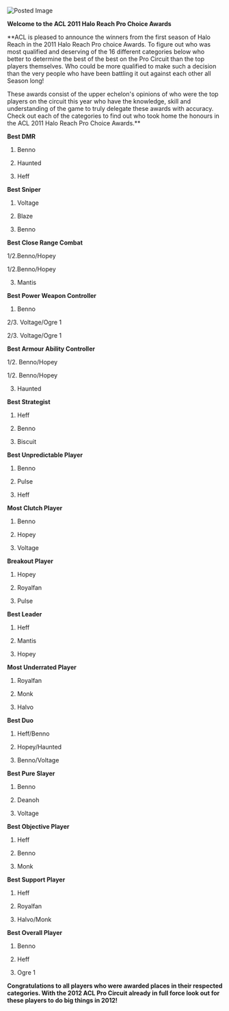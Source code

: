 ![Posted Image](http://i282.photobucket.com/albums/kk259/ilt12/pca_article.jpg)





**Welcome to the ACL 2011 Halo Reach Pro Choice Awards**





**ACL is pleased to announce the winners from the first season of Halo Reach in the 2011 Halo Reach Pro choice Awards. To figure out who was most qualified and deserving of the 16 different categories below who better to determine the best of the best on the Pro Circuit than the top players themselves. Who could be more qualified to make such a decision than the very people who have been battling it out against each other all Season long!





These awards consist of the upper echelon's opinions of who were the top players on the circuit this year who have the knowledge, skill and understanding of the game to truly delegate these awards with accuracy. Check out each of the categories to find out who took home the honours in the ACL 2011 Halo Reach Pro Choice Awards.**





**Best DMR**


1. Benno


2. Haunted


3. Heff





**Best Sniper**


1. Voltage


2. Blaze


3. Benno





**Best Close Range Combat**


1/2.Benno/Hopey


1/2.Benno/Hopey


3. Mantis





**Best Power Weapon Controller**


1. Benno


2/3. Voltage/Ogre 1


2/3. Voltage/Ogre 1





**Best Armour Ability Controller**


1/2. Benno/Hopey


1/2. Benno/Hopey


3. Haunted





**Best Strategist**


1. Heff


2. Benno


3. Biscuit





**Best Unpredictable Player**


1. Benno


2. Pulse


3. Heff





**Most Clutch Player**


1. Benno


2. Hopey


3. Voltage





**Breakout Player**


1. Hopey


2. Royalfan


3. Pulse





**Best Leader**


1. Heff


2. Mantis


3. Hopey





**Most Underrated Player**


1. Royalfan


2. Monk


3. Halvo





**Best Duo**


1. Heff/Benno


2. Hopey/Haunted


3. Benno/Voltage





**Best Pure Slayer**


1. Benno


2. Deanoh


3. Voltage





**Best Objective Player**


1. Heff


2. Benno


3. Monk





**Best Support Player**


1. Heff


2. Royalfan


3. Halvo/Monk





**Best Overall Player**


1. Benno


2. Heff


3. Ogre 1





**Congratulations to all players who were awarded places in their respected categories. With the 2012 ACL Pro Circuit already in full force look out for these players to do big things in 2012!**